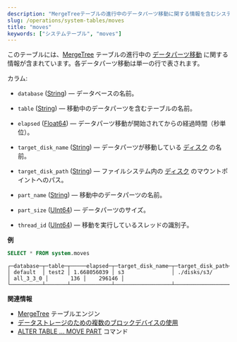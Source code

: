 ```yaml
---
description: "MergeTreeテーブルの進行中のデータパーツ移動に関する情報を含むシステムテーブル。各データパーツ移動は単一の行で表されます。"
slug: /operations/system-tables/moves
title: "moves"
keywords: ["システムテーブル", "moves"]
---
```


このテーブルには、[MergeTree](/engines/table-engines/mergetree-family/mergetree.md) テーブルの進行中の [データパーツ移動](/sql-reference/statements/alter/partition#move-partitionpart) に関する情報が含まれています。各データパーツ移動は単一の行で表されます。

カラム:

- `database` ([String](/sql-reference/data-types/string.md)) — データベースの名前。

- `table` ([String](/sql-reference/data-types/string.md)) — 移動中のデータパーツを含むテーブルの名前。

- `elapsed` ([Float64](../../sql-reference/data-types/float.md)) — データパーツ移動が開始されてからの経過時間（秒単位）。

- `target_disk_name` ([String](disks.md)) — データパーツが移動している [ディスク](/operations/system-tables/disks/) の名前。

- `target_disk_path` ([String](disks.md)) — ファイルシステム内の [ディスク](/operations/system-tables/disks/) のマウントポイントへのパス。

- `part_name` ([String](/sql-reference/data-types/string.md)) — 移動中のデータパーツの名前。

- `part_size` ([UInt64](../../sql-reference/data-types/int-uint.md)) — データパーツのサイズ。

- `thread_id` ([UInt64](../../sql-reference/data-types/int-uint.md)) — 移動を実行しているスレッドの識別子。

**例**

```sql
SELECT * FROM system.moves
```

```response
┌─database─┬─table─┬─────elapsed─┬─target_disk_name─┬─target_disk_path─┬─part_name─┬─part_size─┬─thread_id─┐
│ default  │ test2 │ 1.668056039 │ s3               │ ./disks/s3/      │ all_3_3_0 │       136 │    296146 │
└──────────┴───────┴─────────────┴──────────────────┴──────────────────┴───────────┴───────────┴───────────┘
```

**関連情報**

- [MergeTree](/engines/table-engines/mergetree-family/mergetree.md) テーブルエンジン
- [データストレージのための複数のブロックデバイスの使用](/engines/table-engines/mergetree-family/mergetree#table_engine-mergetree-multiple-volumes)
- [ALTER TABLE ... MOVE PART](/sql-reference/statements/alter/partition#move-partitionpart) コマンド
